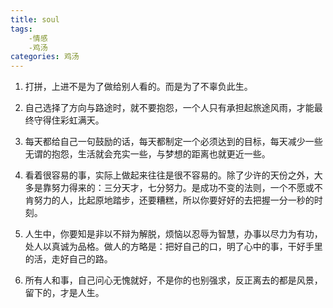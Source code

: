 ```yaml
---
title: soul
tags:
	-情感
	-鸡汤
categories: 鸡汤
---
```

1. 打拼，上进不是为了做给别人看的。而是为了不辜负此生。

2. 自己选择了方向与路途时，就不要抱怨，一个人只有承担起旅途风雨，才能最终守得住彩虹满天。
<!-- more -->


3. 每天都给自己一句鼓励的话，每天都制定一个必须达到的目标，每天减少一些无谓的抱怨，生活就会充实一些，与梦想的距离也就更近一些。

4. 看着很容易的事，实际上做起来往往是很不容易的。除了少许的天份之外，大多是靠努力得来的：三分天才，七分努力。是成功不变的法则，一个不愿或不肯努力的人，比起原地踏步，还要糟糕，所以你要好好的去把握一分一秒的时刻。


5. 人生中，你要知是非以不辩为解脱，烦恼以忍辱为智慧，办事以尽力为有功，处人以真诚为品格。做人的方略是：把好自己的口，明了心中的事，干好手里的活，走好自己的路。

6. 所有人和事，自己问心无愧就好，不是你的也别强求，反正离去的都是风景，留下的，才是人生。

